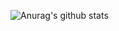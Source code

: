 ![Anurag's github stats](https://github-readme-stats.vercel.app/api?username=HinataKikuchi&show_icons=true&theme=radical)